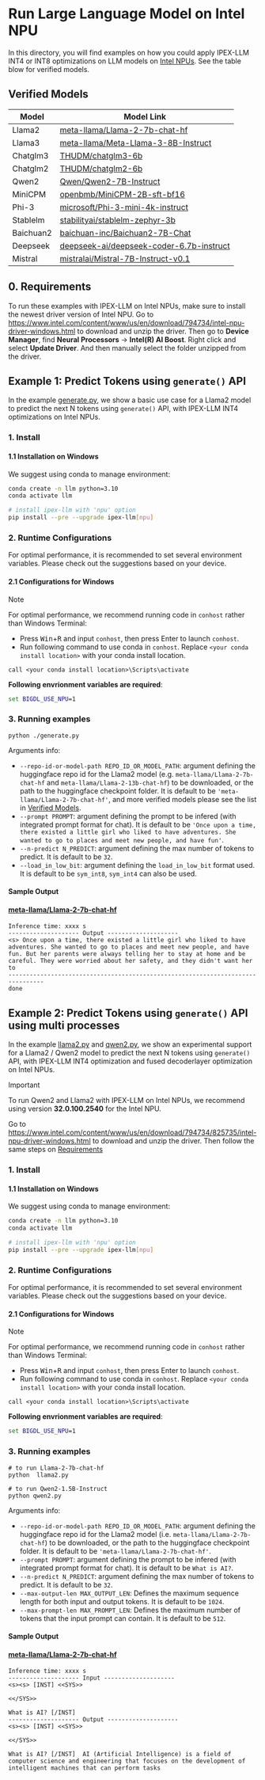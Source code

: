 # Run Large Language Model on Intel NPU
In this directory, you will find examples on how you could apply IPEX-LLM INT4 or INT8 optimizations on LLM models on [Intel NPUs](../../../README.md). See the table blow for verified models.

## Verified Models

| Model      | Model Link                                                    |
|------------|----------------------------------------------------------------|
| Llama2 | [meta-llama/Llama-2-7b-chat-hf](https://huggingface.co/meta-llama/Llama-2-7b-chat-hf) |
| Llama3 | [meta-llama/Meta-Llama-3-8B-Instruct](https://huggingface.co/meta-llama/Meta-Llama-3-8B-Instruct) |
| Chatglm3 | [THUDM/chatglm3-6b](https://huggingface.co/THUDM/chatglm3-6b) |
| Chatglm2 | [THUDM/chatglm2-6b](https://huggingface.co/THUDM/chatglm2-6b) |
| Qwen2 | [Qwen/Qwen2-7B-Instruct](https://huggingface.co/Qwen/Qwen2-7B-Instruct) |
| MiniCPM | [openbmb/MiniCPM-2B-sft-bf16](https://huggingface.co/openbmb/MiniCPM-2B-sft-bf16) |
| Phi-3 | [microsoft/Phi-3-mini-4k-instruct](https://huggingface.co/microsoft/Phi-3-mini-4k-instruct) |
| Stablelm | [stabilityai/stablelm-zephyr-3b](https://huggingface.co/stabilityai/stablelm-zephyr-3b) |
| Baichuan2 | [baichuan-inc/Baichuan2-7B-Chat](https://huggingface.co/baichuan-inc/Baichuan-7B-Chat) |
| Deepseek | [deepseek-ai/deepseek-coder-6.7b-instruct](https://huggingface.co/deepseek-ai/deepseek-coder-6.7b-instruct) |
| Mistral | [mistralai/Mistral-7B-Instruct-v0.1](https://huggingface.co/mistralai/Mistral-7B-Instruct-v0.1) |

## 0. Requirements
To run these examples with IPEX-LLM on Intel NPUs, make sure to install the newest driver version of Intel NPU.
Go to https://www.intel.com/content/www/us/en/download/794734/intel-npu-driver-windows.html to download and unzip the driver.
Then go to **Device Manager**, find **Neural Processors** -> **Intel(R) AI Boost**.
Right click and select **Update Driver**. And then manually select the folder unzipped from the driver.

## Example 1: Predict Tokens using `generate()` API
In the example [generate.py](./generate.py), we show a basic use case for a Llama2 model to predict the next N tokens using `generate()` API, with IPEX-LLM INT4 optimizations on Intel NPUs.
### 1. Install
#### 1.1 Installation on Windows
We suggest using conda to manage environment:
```bash
conda create -n llm python=3.10
conda activate llm

# install ipex-llm with 'npu' option
pip install --pre --upgrade ipex-llm[npu]
```

### 2. Runtime Configurations
For optimal performance, it is recommended to set several environment variables. Please check out the suggestions based on your device.
#### 2.1 Configurations for Windows

> [!NOTE]
> For optimal performance, we recommend running code in `conhost` rather than Windows Terminal:
> - Press <kbd>Win</kbd>+<kbd>R</kbd> and input `conhost`, then press Enter to launch `conhost`.
> - Run following command to use conda in `conhost`. Replace `<your conda install location>` with your conda install location.
> ```
> call <your conda install location>\Scripts\activate
> ```

**Following envrionment variables are required**:

```cmd
set BIGDL_USE_NPU=1
```

### 3. Running examples

```
python ./generate.py
```

Arguments info:
- `--repo-id-or-model-path REPO_ID_OR_MODEL_PATH`: argument defining the huggingface repo id for the Llama2 model (e.g. `meta-llama/Llama-2-7b-chat-hf` and `meta-llama/Llama-2-13b-chat-hf`) to be downloaded, or the path to the huggingface checkpoint folder. It is default to be `'meta-llama/Llama-2-7b-chat-hf'`, and more verified models please see the list in [Verified Models](#verified-models).
- `--prompt PROMPT`: argument defining the prompt to be infered (with integrated prompt format for chat). It is default to be `'Once upon a time, there existed a little girl who liked to have adventures. She wanted to go to places and meet new people, and have fun'`.
- `--n-predict N_PREDICT`: argument defining the max number of tokens to predict. It is default to be `32`.
- `--load_in_low_bit`: argument defining the `load_in_low_bit` format used. It is default to be `sym_int8`, `sym_int4` can also be used.

#### Sample Output
#### [meta-llama/Llama-2-7b-chat-hf](https://huggingface.co/meta-llama/Llama-2-7b-chat-hf)

```log
Inference time: xxxx s
-------------------- Output --------------------
<s> Once upon a time, there existed a little girl who liked to have adventures. She wanted to go to places and meet new people, and have fun. But her parents were always telling her to stay at home and be careful. They were worried about her safety, and they didn't want her to
--------------------------------------------------------------------------------
done
```

## Example 2: Predict Tokens using `generate()` API using multi processes
In the example [llama2.py](./llama2.py) and [qwen2.py](./qwen2.py), we show an experimental support for a Llama2 / Qwen2 model to predict the next N tokens using `generate()` API, with IPEX-LLM INT4 optimization and fused decoderlayer optimization on Intel NPUs.

> [!IMPORTANT]
> To run Qwen2 and Llama2 with IPEX-LLM on Intel NPUs, we recommend using version **32.0.100.2540** for the Intel NPU.
> 
> Go to https://www.intel.com/content/www/us/en/download/794734/825735/intel-npu-driver-windows.html to download and unzip the driver. Then follow the same steps on [Requirements](#0-requirements)

### 1. Install
#### 1.1 Installation on Windows
We suggest using conda to manage environment:
```bash
conda create -n llm python=3.10
conda activate llm

# install ipex-llm with 'npu' option
pip install --pre --upgrade ipex-llm[npu]
```

### 2. Runtime Configurations
For optimal performance, it is recommended to set several environment variables. Please check out the suggestions based on your device.
#### 2.1 Configurations for Windows

> [!NOTE]
> For optimal performance, we recommend running code in `conhost` rather than Windows Terminal:
> - Press <kbd>Win</kbd>+<kbd>R</kbd> and input `conhost`, then press Enter to launch `conhost`.
> - Run following command to use conda in `conhost`. Replace `<your conda install location>` with your conda install location.
> ```
> call <your conda install location>\Scripts\activate
> ```

**Following envrionment variables are required**:

```cmd
set BIGDL_USE_NPU=1
```

### 3. Running examples

```
# to run Llama-2-7b-chat-hf
python  llama2.py

# to run Qwen2-1.5B-Instruct
python qwen2.py
```

Arguments info:
- `--repo-id-or-model-path REPO_ID_OR_MODEL_PATH`: argument defining the huggingface repo id for the Llama2 model (i.e. `meta-llama/Llama-2-7b-chat-hf`) to be downloaded, or the path to the huggingface checkpoint folder. It is default to be `'meta-llama/Llama-2-7b-chat-hf'`.
- `--prompt PROMPT`: argument defining the prompt to be infered (with integrated prompt format for chat). It is default to be `What is AI?`.
- `--n-predict N_PREDICT`: argument defining the max number of tokens to predict. It is default to be `32`.
- `--max-output-len MAX_OUTPUT_LEN`: Defines the maximum sequence length for both input and output tokens. It is default to be `1024`.
- `--max-prompt-len MAX_PROMPT_LEN`: Defines the maximum number of tokens that the input prompt can contain. It is default to be `512`.


#### Sample Output
#### [meta-llama/Llama-2-7b-chat-hf](https://huggingface.co/meta-llama/Llama-2-7b-chat-hf)

```log
Inference time: xxxx s
-------------------- Input --------------------
<s><s> [INST] <<SYS>>

<</SYS>>

What is AI? [/INST]
-------------------- Output --------------------
<s><s> [INST] <<SYS>>

<</SYS>>

What is AI? [/INST]  AI (Artificial Intelligence) is a field of computer science and engineering that focuses on the development of intelligent machines that can perform tasks
```
